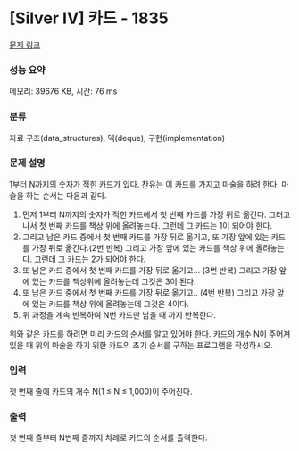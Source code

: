 # [Silver IV] 카드 - 1835 

[문제 링크](https://www.acmicpc.net/problem/1835) 

### 성능 요약

메모리: 39676 KB, 시간: 76 ms

### 분류

자료 구조(data_structures), 덱(deque), 구현(implementation)

### 문제 설명

<p>1부터 N까지의 숫자가 적힌 카드가 있다. 찬유는 이 카드를 가지고 마술을 하려 한다. 마술을 하는 순서는 다음과 같다.</p>

<ol>
	<li>먼저 1부터 N까지의 숫자가 적힌 카드에서 첫 번째 카드를 가장 뒤로 옮긴다. 그러고 나서 첫 번째 카드를 책상 위에 올려놓는다. 그런데 그 카드는 1이 되어야 한다.</li>
	<li>그리고 남은 카드 중에서 첫 번째 카드를 가장 뒤로 옮기고, 또 가장 앞에 있는 카드를 가장 뒤로 옮긴다.(2번 반복) 그리고 가장 앞에 있는 카드를 책상 위에 올려놓는다. 그런데 그 카드는 2가 되어야 한다.</li>
	<li>또 남은 카드 중에서 첫 번째 카드를 가장 뒤로 옮기고... (3번 반복) 그리고 가장 앞에 있는 카드를 책상위에 올려놓는데 그것은 3이 된다.</li>
	<li>또 남은 카드 중에서 첫 번째 카드를 가장 뒤로 옮기고.. (4번 반복) 그리고 가장 앞에 있는 카드를 책상 위에 올려놓는데 그것은 4이다.</li>
	<li>위 과정을 계속 반복하여 N번 카드만 남을 때 까지 반복한다.</li>
</ol>

<p>위와 같은 카드를 하려면 미리 카드의 순서를 알고 있어야 한다. 카드의 개수 N이 주어져 있을 때 위의 마술을 하기 위한 카드의 초기 순서를 구하는 프로그램을 작성하시오.</p>

### 입력 

 <p>첫 번째 줄에 카드의 개수 N(1 ≤ N ≤ 1,000)이 주어진다.</p>

### 출력 

 <p>첫 번째 줄부터 N번째 줄까지 차례로 카드의 순서를 출력한다.</p>

